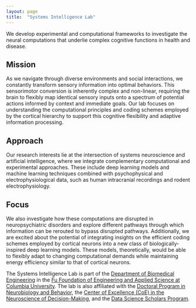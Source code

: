 ```yaml
---
layout: page
title:  "Systems Intelligence Lab"
---
```

We develop experimental and computational frameworks to investigate the neural computations that underlie complex cognitive functions in health and disease. 

## Mission

As we navigate through diverse environments and social interactions, we constantly transform sensory information into optimal behaviors. This sensorimotor conversion is inherently complex and non-linear, requiring the brain to flexibly map identical sensory inputs onto a spectrum of potential actions informed by context and immediate goals. Our lab focuses on understanding the computational principles and coding schemes employed by the cortical hierarchy to support this cognitive flexibility and adaptive information processing.

## Approach

Our research interests lie at the intersection of systems neuroscience and artificial intelligence, where we integrate complementary computational and experimental approaches. These include deep learning models and machine learning techniques combined with psychophysical and electrophysiological data, such as human intracranial recordings and rodent electrophysiology.

## Focus

We also investigate how these computations are disrupted in neuropsychiatric disorders and explore different pathways through which information can be rerouted to bypass disrupted pathways. Additionally, we are excited about the potential of integrating insights on the efficient coding schemes employed by cortical neurons into a new class of biologically-inspired deep learning models. These models, theoretically, would be able to flexibly adapt to changing computational demands while maintaining energy efficiency similar to that of cortical neurons.

<div class="divider"></div>

The Systems Intelligence Lab is part of the [Department of Biomedical Engineering](https://www.bme.columbia.edu/) in the [Fu Foundation of Engineering and Applied Science at Columbia University](https://www.engineering.columbia.edu/). The lab is also affiliated with the [Doctoral Program in Neurobiology and Behavior](https://www.neurosciencephd.columbia.edu/), the [Center of Excellence (CoE) in the Neuroscience of Decision-Making](https://liinc.bme.columbia.edu/content/center-excellence), and the [Data Science Scholars Program](https://datascience.columbia.edu/research/columbia-dsi-scholars/).